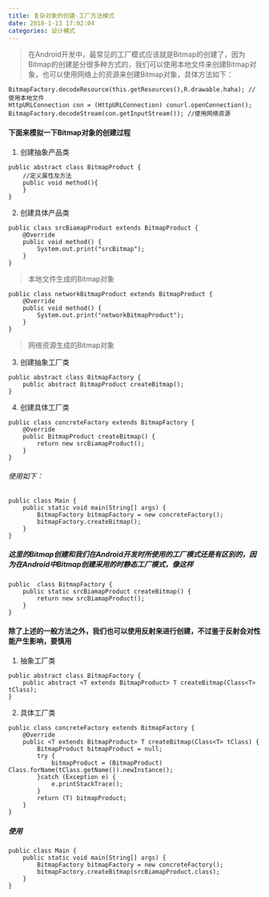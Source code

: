 ```yaml
---
title: 复杂对象的创建-工厂方法模式
date: 2018-1-13 17:02:04
categories: 设计模式
---
```


> 在Android开发中，最常见的工厂模式应该就是Bitmap的创建了，因为Bitmap的创建是分很多种方式的，我们可以使用本地文件来创建Bitmap对象，也可以使用网络上的资源来创建Bitmap对象，具体方法如下：

```
BitmapFactory.decodeResource(this.getResources(),R.drawable.haha); //使用本地文件
HttpURLConnection con = (HttpURLConnection) conurl.openConnection();
BitmapFactory.decodeStream(con.getInputStream()); //使用网络资源
```

#### 下面来模拟一下Bitmap对象的创建过程

1. 创建抽象产品类

```
public abstract class BitmapProduct {
    //定义属性及方法
    public void method(){
    }
}
```

2. 创建具体产品类

```
public class srcBiamapProduct extends BitmapProduct {
    @Override
    public void method() {
        System.out.print("srcBitmap");
    }
}
```
> 本地文件生成的Bitmap对象
```
public class networkBitmapProduct extends BitmapProduct {
    @Override
    public void method() {
        System.out.print("networkBitmapProduct");
    }
}
```
> 网络资源生成的Bitmap对象

3. 创建抽象工厂类

```
public abstract class BitmapFactory {
    public abstract BitmapProduct createBitmap();
}
```

4. 创建具体工厂类

```
public class concreteFactory extends BitmapFactory {
    @Override
    public BitmapProduct createBitmap() {
        return new srcBiamapProduct();
    }
}
```

###### 使用如下：

```
public class Main {
    public static void main(String[] args) {
        BitmapFactory bitmapFactory = new concreteFactory();
        bitmapFactory.createBitmap();
    }
}
```

##### 这里的Bitmap创建和我们在Android开发时所使用的工厂模式还是有区别的，因为在Android中Bitmap创建采用的时静态工厂模式，像这样

```
public  class BitmapFactory {
    public static srcBiamapProduct createBitmap() {
        return new srcBiamapProduct();
    }
}
```

#### 除了上述的一般方法之外，我们也可以使用反射来进行创建，不过鉴于反射会对性能产生影响，要慎用

1. 抽象工厂类

```
public abstract class BitmapFactory {
    public abstract <T extends BitmapProduct> T createBitmap(Class<T> tClass);
}
```
2. 具体工厂类
```
public class concreteFactory extends BitmapFactory {
    @Override
    public <T extends BitmapProduct> T createBitmap(Class<T> tClass) {
        BitmapProduct bitmapProduct = null;
        try {
            bitmapProduct = (BitmapProduct) Class.forName(tClass.getName()).newInstance();
        }catch (Exception e) {
            e.printStackTrace();
        }
        return (T) bitmapProduct;
    }
}
```

##### 使用

```
public class Main {
    public static void main(String[] args) {
        BitmapFactory bitmapFactory = new concreteFactory();
        bitmapFactory.createBitmap(srcBiamapProduct.class);
    }
}
```